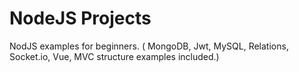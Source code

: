 # NodeJS Projects
 NodJS examples for beginners. ( MongoDB, Jwt, MySQL, Relations, Socket.io, Vue, MVC structure examples included.)
